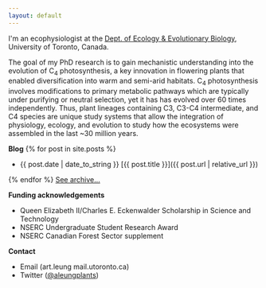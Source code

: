 ```yaml
---
layout: default
---
```


I'm an ecophysiologist at the <a href='https://eeb.utoronto.ca'>Dept. of Ecology & Evolutionary Biology</a>, University of Toronto, Canada.

The goal of my PhD research is to gain mechanistic understanding into the evolution of C<sub>4</sub> photosynthesis, a key innovation in flowering plants that enabled diversification into warm and semi-arid habitats. C<sub>4</sub> photosynthesis involves modifications to primary metabolic pathways which are typically under purifying or neutral selection, yet it has has evolved over 60 times independently. Thus, plant lineages containing C3, C3-C4 intermediate, and C4 species are unique study systems that allow the integration of physiology, ecology, and evolution to study how the ecosystems were assembled in the last ~30 million years.

**Blog**
{% for post in site.posts %}
- {{ post.date | date_to_string }} [{{ post.title }}]({{ post.url | relative_url }})<br>

{% endfor %}
[See archive...](/archive)

**Funding acknowledgements**
- Queen Elizabeth II/Charles E. Eckenwalder Scholarship in Science and Technology
- NSERC Undergraduate Student Research Award
- NSERC Canadian Forest Sector supplement

**Contact**
- Email (art.leung <at> mail.utoronto.ca)
- Twitter ([@aleungplants](https://twitter.com/aleungplants))
